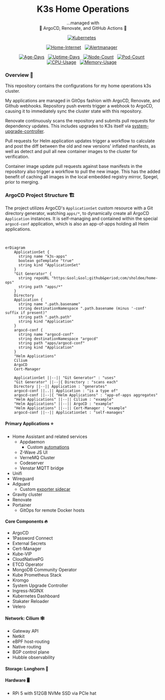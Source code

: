 <div align="center">

# K3s Home Operations

...managed with<br />
🤖 ArgoCD, Renovate, and GitHub Actions 🤖

</div>

<div align="center">

[![Kubernetes](https://img.shields.io/endpoint?url=https%3A%2F%2Fkromgo.sholdee.net%3A8443%2Fkubernetes_version&style=for-the-badge&logo=kubernetes&logoColor=white&color=blue&label=)](https://k3s.io/)&nbsp;&nbsp;

</div>

<div align="center">

[![Home-Internet](https://img.shields.io/endpoint?url=https%3A%2F%2Fhealthchecks.io%2Fbadge%2F51183e61-d334-4de9-acb4-abfdf9%2F4nYMJsdM-2%2Fhome-internet.shields&label=Home%20Internet&style=for-the-badge&logo=mikrotik&logoColor=white)](https://healthchecks.io)&nbsp;&nbsp;
[![Alertmanager](https://img.shields.io/endpoint?url=https%3A%2F%2Fhealthchecks.io%2Fbadge%2F51183e61-d334-4de9-acb4-abfdf9%2F6loCWl61-2%2Falert-manager.shields&label=alert%20manager&style=for-the-badge&logo=prometheus&logoColor=white)](https://healthchecks.io)&nbsp;&nbsp;

</div>

<div align="center">

[![Age-Days](https://img.shields.io/endpoint?url=https%3A%2F%2Fkromgo.sholdee.net%3A8443%2Fcluster_age_days&style=flat-square&label=Age)](https://github.com/kashalls/kromgo/)&nbsp;&nbsp;
[![Uptime-Days](https://img.shields.io/endpoint?url=https%3A%2F%2Fkromgo.sholdee.net%3A8443%2Fcluster_uptime_days&style=flat-square&label=Uptime)](https://github.com/kashalls/kromgo/)&nbsp;&nbsp;
[![Node-Count](https://img.shields.io/endpoint?url=https%3A%2F%2Fkromgo.sholdee.net%3A8443%2Fcluster_node_count&style=flat-square&label=Nodes)](https://github.com/kashalls/kromgo/)&nbsp;&nbsp;
[![Pod-Count](https://img.shields.io/endpoint?url=https%3A%2F%2Fkromgo.sholdee.net%3A8443%2Fcluster_pod_count&style=flat-square&label=Pods)](https://github.com/kashalls/kromgo/)&nbsp;&nbsp;
[![CPU-Usage](https://img.shields.io/endpoint?url=https%3A%2F%2Fkromgo.sholdee.net%3A8443%2Fcluster_cpu_usage&style=flat-square&label=CPU)](https://github.com/kashalls/kromgo/)&nbsp;&nbsp;
[![Memory-Usage](https://img.shields.io/endpoint?url=https%3A%2F%2Fkromgo.sholdee.net%3A8443%2Fcluster_memory_usage&style=flat-square&label=Memory)](https://github.com/kashalls/kromgo/)&nbsp;&nbsp;

</div>

### Overview 📔

This repository contains the configurations for my home operations k3s cluster.

My applications are managed in GitOps fashion with ArgoCD, Renovate, and Github webhooks. Repository push events trigger a webhook to ArgoCD, causing it to immediately sync the cluster state with this repository.

Renovate continuously scans the repository and submits pull requests for dependency updates. This includes upgrades to K3s itself via [system-upgrade-controller](https://github.com/rancher/system-upgrade-controller).

Pull requests for Helm application updates trigger a workflow to calculate and post the diff between the old and new versions' inflated manifests, as well as detect and pull all new container images to the cluster for verification.

Container image update pull requests against base manifests in the repository also trigger a workflow to pull the new image. This has the added benefit of caching all images in the local embedded registry mirror, Spegel, prior to merging.

### ArgoCD Project Structure 🏗️

The project utilizes ArgoCD's `ApplicationSet` custom resource with a Git directory generator, watching `apps/*`, to dynamically create all ArgoCD `Application` instances. It is self-managing and contained within the special `argocd-conf` application, which is also an app-of-apps holding all Helm applications.

<br />

```mermaid
erDiagram
    ApplicationSet {
      string name "k3s-apps"
      boolean goTemplate "true"
      string kind "ApplicationSet"
    }
    "Git Generator" {
      string repoURL "https:&sol;&sol;github&period;com/sholdee/home-ops"
      string path "apps/*"
    }
    Directory
    Application {
      string name ".path.basename"
      string destinationNamespace ".path.basename (minus '-conf' suffix if present)"
      string path ".path.path"
      string kind "Application"
    }
    argocd-conf {
      string name "argocd-conf"
      string destinationNamespace "argocd"
      string path "apps/argocd-conf"
      string kind "Application"
    }
    "Helm Applications"
    Cilium
    ArgoCD
    Cert-Manager

    ApplicationSet ||--|| "Git Generator" : "uses"
    "Git Generator" ||--|{ Directory : "scans each"
    Directory ||--|| Application : "generates"
    argocd-conf ||..|| Application : "is a type of"
    argocd-conf ||--|{ "Helm Applications" : "app-of-apps aggregates"
    "Helm Applications" ||--|| Cilium : "example"
    "Helm Applications" ||--|| ArgoCD : "example"
    "Helm Applications" ||--|| Cert-Manager : "example"
    argocd-conf ||--|| ApplicationSet : "self-manages"
```

#### Primary Applications ⭐
  - Home Assistant and related services
    - Appdaemon
      - Custom [automations](https://github.com/sholdee/sholdee-hass-apps) 
    - Z-Wave JS UI
    - VerneMQ Cluster
    - Codeserver
    - Venstar MQTT bridge
  - Unifi
  - Wireguard
  - Adguard
    - Custom [exporter sidecar](https://github.com/sholdee/adguard-exporter)
  - Gravity cluster
  - Renovate
  - Portainer
    - GitOps for remote Docker hosts
#### Core Components 🔥
  - ArgoCD
  - 1Password Connect
  - External Secrets
  - Cert-Manager
  - Kube-VIP
  - CloudNativePG
  - ETCD Operator
  - MongoDB Community Operator
  - Kube Prometheus Stack
  - Kromgo
  - System Upgrade Controller
  - Ingress-NGINX
  - Kubernetes Dashboard
  - Stakater Reloader
  - Velero
#### Network: Cilium 🕸️
  - Gateway API
  - Netkit
  - eBPF host-routing
  - Native routing
  - BGP control plane
  - Hubble observability
#### Storage: Longhorn 💾
#### Hardware 🖥️
  - RPi 5 with 512GB NVMe SSD via PCIe hat
